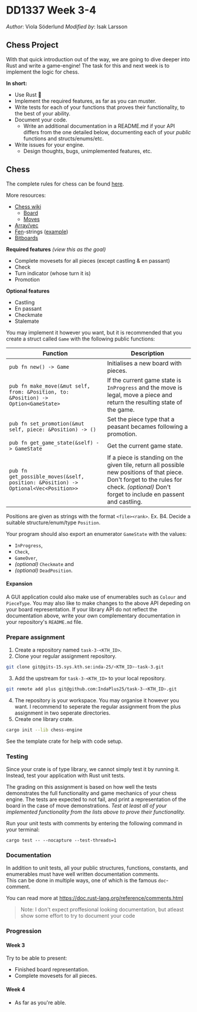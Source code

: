 # DD1337 Week 3-4

_Author_: Viola Söderlund 
_Modified by_: Isak Larsson

## Chess Project

With that quick introduction out of the way, we are going to dive deeper into Rust and write a game-engine! The task for this and next week is to implement the logic for chess.

**In short:**
* Use Rust 🦀
* Implement the required features, as far as you can muster.
* Write tests for each of your functions that proves their functionality, to the best of your ability.
* Document your code.
  * Write an additional documentation in a README.md if your API differs from the one detailed below, documenting each of your *public* functions and structs/enums/etc.
* Write issues for your engine.
  * Design thoughts, bugs, unimplemented features, etc.

## Chess

The complete rules for chess can be found [here](https://en.wikipedia.org/wiki/Chess#Rules).

More resources:
* [Chess wiki](https://www.chessprogramming.org/Getting_Started)
  * [Board](https://www.chessprogramming.org/Board_Representation)
  * [Moves](https://www.chessprogramming.org/Move_Generation)
* [Array/vec](https://medium.com/@bellerb/building-a-chess-engine-part1-9758da877be7)
* [Fen](https://www.chessprogramming.org/Forsyth-Edwards_Notation)-strings ([example](https://www.youtube.com/watch?v=fVxvY-d28FE))
* [Bitboards](https://www.chessprogramming.org/Bitboards)

**Required features** _(view this as the goal)_
* Complete movesets for all pieces (except castling & en passant)
* Check
* Turn indicator (whose turn it is)
* Promotion

**Optional features**
* Castling
* En passant
* Checkmate
* Stalemate

You may implement it however you want, but it is recommended that you create a struct called `Game` with the following public functions: 

| **Function**                                                                  | **Description**                                                                                                                                                                               |
| ----------------------------------------------------------------------------- | --------------------------------------------------------------------------------------------------------------------------------------------------------------------------------------------- |
| `pub fn new() -> Game`                                                        | Initialises a new board with pieces.                                                                                                                                                          |
| `pub fn make_move(&mut self, from: &Position, to: &Position) -> Option<GameState>`  | If the current game state is `InProgress` and the move is legal, move a piece and return the resulting state of the game.                                                                     |
| `pub fn set_promotion(&mut self, piece: &Position) -> ()`                        | Set the piece type that a peasant becames following a promotion.                                                                                                                              |
| `pub fn get_game_state(&self) -> GameState`                                   | Get the current game state.                                                                                                                                                                   |
| `pub fn get_possible_moves(&self, position: &Position) -> Optional<Vec<Position>>` | If a piece is standing on the given tile, return all possible new positions of that piece. Don't forget to the rules for check. _(optional)_ Don't forget to include en passent and castling. |

Positions are given as strings with the format `<file><rank>`. Ex. B4. Decide a suitable structure/enum/type `Position`.

Your program should also export an enumerator `GameState` with the values:
- `InProgress`, 
- `Check`,
- `GameOver`, 
- _(optional)_ `Checkmate` and
- _(optional)_ `DeadPosition`.

#### Expansion

A GUI application could also make use of enumerables such as `Colour` and `PieceType`. You may also like to make changes to the above API depeding on your board representation. If your library API do not reflect the documentation above, write your own complementary documentation in your repository's `README.md` file.

### Prepare assignment

1) Create a repository named `task-3-<KTH_ID>`.
2) Clone your regular assignment repository.
```sh
git clone git@gits-15.sys.kth.se:inda-25/<KTH_ID>-task-3.git
```
3) Add the upstream for `task-3-<KTH_ID>` to your local repository.
```sh
git remote add plus git@github.com:IndaPlus25/task-3-<KTH_ID>.git
```
4) The repository is your workspace. You may organise it however you want. I recommend to seperate the regular assignment from the plus assignment in two seperate directories. 
5) Create one library crate.
```sh
cargo init --lib chess-engine
```

See the template crate for help with code setup.

### Testing

Since your crate is of type library, we cannot simply test it by running it. Instead, test your application with Rust unit tests. 

The grading on this assignment is based on how well the tests demonstrates the full functionality and game mechanics of your chess engine. The tests are expected to not fail, and print a representation of the board in the case of move demonstrations. _Test at least all of your implemented functionality from the lists above to prove their functionality._

Run your unit tests with comments by entering the following command in your terminal:
```
cargo test -- --nocapture --test-threads=1
```

### Documentation

In addition to unit tests, all your public structures, functions, constants, and enumerables must have well written documentation comments.  
This can be done in multiple ways, one of which is the famous `doc`-comment.

You can read more at https://doc.rust-lang.org/reference/comments.html

> Note: I don't expect proffesional looking documentation, but atleast show some effort to try to document your code

### Progression

#### Week 3

Try to be able to present:
* Finished board representation.
* Complete movesets for all pieces.

#### Week 4

* As far as you're able. 